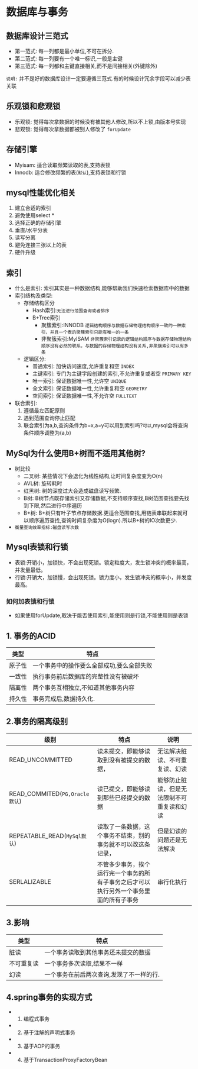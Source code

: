# 数据库与事务

## 数据库设计三范式
 - 第一范式: 每一列都是最小单位,不可在拆分.
 - 第二范式: 每一列要有一个唯一标识,一般是主键
 - 第三范式: 每一列都和主键直接相关,而不是间接相关(外键除外)
 
  `说明:` 并不是好的数据库设计一定要遵循三范式.有的时候设计冗余字段可以减少表关联
  
## 乐观锁和悲观锁
 - 乐观锁: 觉得每次拿数据的时候没有被其他人修改,所以不上锁,由版本号实现
 - 悲观锁: 觉得每次拿数据都被别人修改了 `forUpdate`

## 存储引擎
 - Myisam: 适合读取频繁读取的表,支持表锁
 - Innodb: 适合修改频繁的表(`默认`),支持表锁和行锁

## mysql性能优化相关
1. 建立合适的索引
2. 避免使用select *
3. 选择正确的存储引擎
4. 垂直/水平分表
5. 读写分离
6. 避免连接三张以上的表
7. 硬件升级

## 索引
- 什么是索引: 索引其实是一种数据结构,能够帮助我们快速检索数据库中的数据
- 索引结构及类型:
  - 存储结构区分 
    - Hash索引:`无法进行范围查询或者排序`
    - B+Tree索引
      - 聚簇索引:INNODB `逻辑结构顺序与数据存储物理结构顺序一致的一种索引，并且一个表的聚簇索引只能有唯一的一条`
      - 非聚簇索引:MyISAM `非聚簇索引记录的逻辑结构顺序与数据存储物理结构顺序没有必然的联系，与数据的存储物理结构没有关系,非聚簇索引可以有多条`
  - 逻辑区分: 
    - 普通索引: 加快访问速度,允许重复和空 `INDEX`
    - 主键索引: 专门为主键字段创建的索引,不允许重复或者空 `PRIMARY KEY `
    - 唯一索引: 保证数据唯一性,允许空 `UNIQUE`
    - 全文索引: 保证数据唯一性,允许重复和空 `GEOMETRY`
    - 空间索引: 保证数据唯一性,不允许空 `FULLTEXT`
- 联合索引:
  1. 遵循最左匹配原则
  2. 遇到范围查询停止匹配
  3. 联合索引为a,b,查询条件为b=x,a=y可以用到索引吗?`可以`,mysql会将查询条件顺序调整为(a,b)
## MySql为什么使用B+树而不适用其他树?
- 树比较
  - 二叉树: 某些情况下会退化为线性结构,让时间复杂度变为O(n)
  - AVL树: 旋转耗时
  - 红黑树: 树的深度过大会造成磁盘读写频繁.
  - B树: B树节点既存储索引又存储数据,不支持顺序查找,B树范围查找要先找到下限,然后进行中序遍历
  - B+树: B+树只有叶子节点存储数据.更适合范围查找,用链表串联起来就可以顺序遍历查找,查询时间复杂度为O(logn).所以B+树的IO次数更少.
- `衡量查询效率指标:磁盘读写次数`

## Mysql表锁和行锁
- 表锁:开销小，加锁快，不会出现死锁。锁定粒度大，发生锁冲突的概率最高，并发量最低。
- 行锁:开销大，加锁慢，会出现死锁。锁力度小，发生锁冲突的概率小，并发度最高。

### 如何加表锁和行锁
- 如果使用forUpdate,取决于能否使用索引,能使用则是行锁,不能使用则是表锁
## 1. 事务的ACID
| 类型 | 特点 | 
| ---- | ---- |
| 原子性 | 一个事务中的操作要么全部成功,要么全部失败 | 
| 一致性 | 执行事务前后数据库的完整性没有被破坏 | 
| 隔离性 | 两个事务互相独立,不知道其他事务内容 |
| 持久性 | 事务完成后,数据持久化. |

## 2.事务的隔离级别
| 级别 | 特点 | 说明|
| ---- | ---- | ---- |
| READ_UNCOMMITTED | 读未提交，即能够读取到没有被提交的数据， | 无法解决脏读、不可重复读、幻读
| READ_COMMITED(`PG,Oracle默认`) | 读已提交，即能够读到那些已经提交的数据 | 能够防止脏读，但是无法限制不可重复读和幻读
| REPEATABLE_READ(`MySql默认`) | 读取了一条数据，这个事务不结束，别的事务就不可以改这条记录，| 但是幻读的问题还是无法解决
| SERLALIZABLE | 不管多少事务，挨个运行完一个事务的所有子事务之后才可以执行另外一个事务里面的所有子事务 | 串行化执行|

## 3.影响

| 类型 | 特点 | 
| ---- | ---- |
| 脏读 | 一个事务读取到其他事务还未提交的数据 | 
| 不可重复读 | 一个事务多次读取,结果不一样 | 
| 幻读 | 一个事务在前后两次查询,发现了不一样的行. |

## 4.spring事务的实现方式
 - 1. 编程式事务
 - 2. 基于注解的声明式事务
 - 3. 基于AOP的事务
 - 4. 基于TransactionProxyFactoryBean